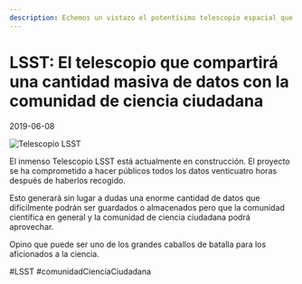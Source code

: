 ```yaml
---
description: Echemos un vistazo el potentísimo telescopio espacial que compartirá sus datos con la comunidad de ciencia ciudadana
---
```

# LSST: El telescopio que compartirá una cantidad masiva de datos con la comunidad de ciencia ciudadana

2019-06-08

![Telescopio LSST]({{BASE_IMG}}logo/lsst.png)

El inmenso Telescopio LSST está actualmente en construcción. El proyecto se ha comprometido a hacer
públicos todos los datos venticuatro horas después de haberlos recogido.

Esto generará sin lugar a dudas una enorme cantidad de datos que difícilmente podrán ser guardados o almacenados
pero que la comunidad científica en general y la comunidad de ciencia ciudadana podrá aprovechar.

Opino que puede ser uno de los grandes caballos de batalla para los aficionados a la ciencia.

#LSST #comunidadCienciaCiudadana
